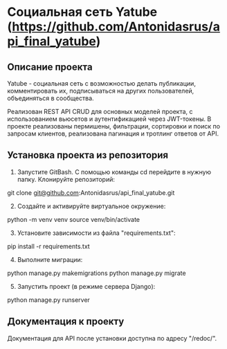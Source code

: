 Социальная сеть Yatube (https://github.com/Antonidasrus/api_final_yatube)
=====

Описание проекта
----------
Yatube - социальная сеть с возможностью делать публикации, комментировать их, подписываться на других пользователей, объединяться в сообщества.

Реализован REST API CRUD для основных моделей проекта, с использованием вьюсетов и аутентификацией через JWT-токены. 
В проекте реализованы пермишены, фильтрации, сортировки и поиск по запросам клиентов, реализована пагинация и тротлинг ответов от API. 

Установка проекта из репозитория
----------

1. Запустите GitBash. С помощью команды cd перейдите в нужную папку. Клонируйте репозиторий:

git clone git@github.com:Antonidasrus/api_final_yatube.git

2. Cоздайте и активируйте виртуальное окружение:

python -m venv venv
source venv/bin/activate

3. Установите зависимости из файла "requirements.txt":

pip install -r requirements.txt

4. Выполните миграции:

python manage.py makemigrations
python manage.py migrate

5. Запустить проект (в режиме сервера Django):

python manage.py runserver


Документация к проекту
----------
Документация для API после установки доступна по адресу "/redoc/".

